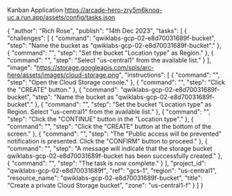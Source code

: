 Kanban Application
https://arcade-hero-zry5m6knoq-uc.a.run.app/assets/config/tasks.json

{
    "author": "Rich Rose",
    "publish": "14th Dec 2023",
    "tasks": [
        {
            "challenges": [
                {
                    "command": "qwiklabs-gcp-02-e8d70031689f-bucket",
                    "step": "Name the bucket as \"qwiklabs-gcp-02-e8d70031689f-bucket\"."
                },
                {
                    "command": "",
                    "step": "Set the bucket \"Location type\" as Region."
                },
                {
                    "command": "",
                    "step": "Select \"us-central1\" from the available list."
                }
            ],
            "image": "https://storage.googleapis.com/spls/arc-hero/assets/images/cloud-storage.png",
            "instructions": [
                {
                    "command": "",
                    "step": "Open the Cloud Storage console."
                },
                {
                    "command": "",
                    "step": "Click the \"CREATE\" button."
                },
                {
                    "command": "qwiklabs-gcp-02-e8d70031689f-bucket",
                    "step": "Name the bucket as \"qwiklabs-gcp-02-e8d70031689f-bucket\"."
                },
                {
                    "command": "",
                    "step": "Set the bucket \"Location type\" as Region. Select \"us-central1\" from the available list."
                },
                {
                    "command": "",
                    "step": "Click the \"CONTINUE\" button in the \"Location type\"."
                },
                {
                    "command": "",
                    "step": "Click the \"CREATE\" button at the bottom of the screen."
                },
                {
                    "command": "",
                    "step": "The \"Public access will be prevented\" notification is presented. Click the \"CONFIRM\" button to proceed."
                },
                {
                    "command": "",
                    "step": "A message will indicate that the storage bucket qwiklabs-gcp-02-e8d70031689f-bucket has been successfully created."
                },
                {
                    "command": "",
                    "step": "The task is now complete."
                }
            ],
            "project_id": "qwiklabs-gcp-02-e8d70031689f",
            "ref": "gcs-1",
            "region": "us-central1",
            "resource_name": "qwiklabs-gcp-02-e8d70031689f-bucket",
            "title": "Create a private Cloud Storage bucket",
            "zone": "us-central1-f"
        }
    ]
}